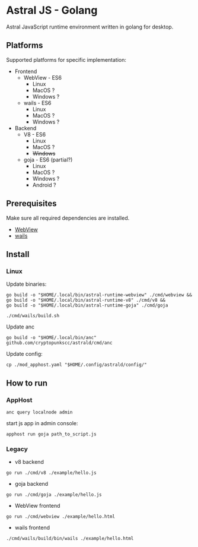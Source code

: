 # Astral JS - Golang

Astral JavaScript runtime environment written in golang for desktop.

## Platforms

Supported platforms for specific implementation:

* Frontend
  * WebView - ES6
    * Linux
    * MacOS ?
    * Windows ?
  * wails - ES6
    * Linux
    * MacOS ?
    * Windows ?
* Backend
  * V8 - ES6
    * Linux
    * MacOS ?
    * ~~Windows~~
  * goja - ES6 (partial?)
    * Linux
    * MacOS ?
    * Windows ?
    * Android ?

## Prerequisites

Make sure all required dependencies are installed.

* [WebView](https://github.com/webview/webview#prerequisites)
* [wails](https://wails.io/docs/gettingstarted/installation)

## Install

### Linux

Update binaries:

```shell
go build -o "$HOME/.local/bin/astral-runtime-webview" ./cmd/webview &&
go build -o "$HOME/.local/bin/astral-runtime-v8" ./cmd/v8 &&
go build -o "$HOME/.local/bin/astral-runtime-goja" ./cmd/goja
```

```shell
./cmd/wails/build.sh
```

Update anc

```shell
go build -o "$HOME/.local/bin/anc" github.com/cryptopunkscc/astrald/cmd/anc
```

Update config:

```shell
cp ./mod_apphost.yaml "$HOME/.config/astrald/config/"
```

## How to run

### AppHost

```shell
anc query localnode admin
```
start js app in admin console:
```
apphost run goja path_to_script.js
```

### Legacy

* v8 backend

```shell
go run ./cmd/v8 ./example/hello.js 
```

* goja backend

```shell
go run ./cmd/goja ./example/hello.js 
```

* WebView frontend

```shell
go run ./cmd/webview ./example/hello.html 
```

* wails frontend

```shell
./cmd/wails/build/bin/wails ./example/hello.html 
```
